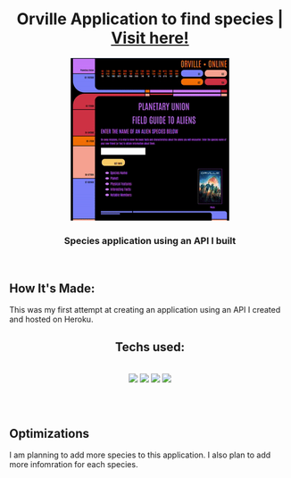 <h1 align="center">Orville Application to find species | <a href="https://tonyherbert22atx.github.io/Orville-APP/">Visit here!</a></h1>

<div align="center">

![an animation of using the species application](orville.gif)

</div>

<h3 align="center">Species application using an API I built</h3>
<br>

## How It's Made:

This was my first attempt at creating an application using an API I created and hosted on Heroku.

<h2 align="center">Techs used:</h2>
<br>
<div align="center">
    <img src="https://img.shields.io/static/v1?label=|&message=HTML5&color=23555f&style=plastic&logo=html5"/>
    <img src="https://img.shields.io/static/v1?label=|&message=CSS3&color=285f65&style=plastic&logo=css3"/>
    <img src="https://img.shields.io/static/v1?label=|&message=JAVASCRIPT&color=3c7f5d&style=plastic&logo=javascript"/>
    <img src="https://img.shields.io/static/v1?label=|&message=GIT&color=cbb148&style=plastic&logo=git"/>
</div>

##
<br>

## Optimizations

I am planning to add more species to this application. 
I also plan to add more infomration for each species. 

